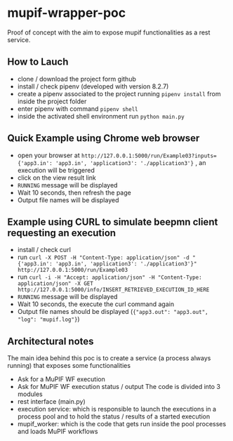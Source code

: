 # mupif-wrapper-poc
Proof of concept with the aim to expose mupif functionalities as a rest service. 

## How to Lauch
- clone / download the project form github
- install / check pipenv (developed with version 8.2.7) 
- create a pipenv associated to the project running `pipenv install` from inside the project folder
- enter pipenv with command `pipenv shell`
- inside the activated shell environment run `python main.py`

## Quick Example using Chrome web browser
- open your browser at `http://127.0.0.1:5000/run/Example03?inputs={'app3.in': 'app3.in', 'application3': './application3'}` , an execution will be triggered
- click on the view result link
- `RUNNING` message will be displayed
- Wait 10 seconds, then refresh the page 
- Output file names will be displayed 

## Example using CURL to simulate beepmn client requesting an execution
- install / check  curl 
- run `curl -X POST -H "Content-Type: application/json" -d "{'app3.in': 'app3.in', 'application3': './application3'}" http://127.0.0.1:5000/run/Example03`
- run `curl -i -H "Accept: application/json" -H "Content-Type: application/json" -X GET http://127.0.0.1:5000/info/INSERT_RETRIEVED_EXECUTION_ID_HERE`
- `RUNNING` message will be displayed
- Wait 10 seconds, the execute the curl command again 
- Output file names should be displayed (`{"app3.out": "app3.out", "log": "mupif.log"}`)

## Architectural notes
The main idea behind this poc is to create a service (a process always running) that exposes some functionalities
- Ask for a MuPIF WF execution 
- Ask for MuPIF WF execution status / output 
The code is divided into 3 modules
- rest interface (main.py)
- execution service:  which is responsible to launch the executions in a process pool and to hold the status / results of a started execution 
- mupif_worker: which is the code that gets run inside the pool processes and loads MuPIF workflows